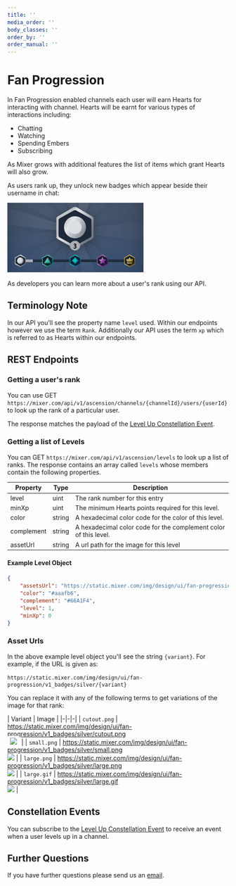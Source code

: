```yaml
---
title: ''
media_order: ''
body_classes: ''
order_by: ''
order_manual: ''
---
```


# Fan Progression

In Fan Progression enabled channels each user will earn Hearts for interacting with channel. Hearts will be earnt for various types of interactions including:
- Chatting
- Watching
- Spending Embers
- Subscribing

As Mixer grows with additional features the list of items which grant Hearts will also grow.

As users rank up, they unlock new badges which appear beside their username in chat:

![](badges.png)

As developers you can learn more about a user's rank using our API.

## Terminology Note

In our API you'll see the property name `level` used. Within our endpoints however we use the term `Rank`. Additionally our API uses the term `xp` which is referred to as Hearts within our endpoints.

## REST Endpoints

### Getting a user's rank

You can use GET `https://mixer.com/api/v1/ascension/channels/{channelId}/users/{userId}` to look up the rank of a particular user.

The response matches the payload of the [Level Up Constellation Event](/reference/constellation/events/live/progression%20levelup).

### Getting a list of Levels
You can GET `https://mixer.com/api/v1/ascension/levels` to look up a list of ranks. The response contains an array called `levels` whose members contain the following properties.


| Property   | Type   | Description                                                      |
| ---------- | ------ | ---------------------------------------------------------------- |
| level      | uint   | The rank number for this entry                                  |
| minXp      | uint   | The minimum Hearts points required for this level.               |
| color      | string | A hexadecimal color code for the color of this level.            |
| complement | string | A hexadecimal color code for the complement color of this level. |
| assetUrl   | string | A url path for the image for this level                          |

#### Example Level Object
```json
{
    "assetsUrl": "https://static.mixer.com/img/design/ui/fan-progression/v1_badges/silver/{variant}",
    "color": "#aaafb6",
    "complement": "#66A1F4",
    "level": 1,
    "minXp": 0
}
```

### Asset Urls
In the above example level object you'll see the string `{variant}`. For example, if the URL is given as:

```
https://static.mixer.com/img/design/ui/fan-progression/v1_badges/silver/{variant}
```

You can replace it with any of the following terms to get variations of the image for that rank:

| Variant | Image |
|-|-|-|
| `cutout.png` | https://static.mixer.com/img/design/ui/fan-progression/v1_badges/silver/cutout.png<br><span style="background-color:#fff;padding:6px">![](https://static.mixer.com/img/design/ui/fan-progression/v1_badges/silver/cutout.png)</span> |
| `small.png` | https://static.mixer.com/img/design/ui/fan-progression/v1_badges/silver/small.png<br>![](https://static.mixer.com/img/design/ui/fan-progression/v1_badges/silver/small.png) |
| `large.png` | https://static.mixer.com/img/design/ui/fan-progression/v1_badges/silver/large.png<br>![](https://static.mixer.com/img/design/ui/fan-progression/v1_badges/silver/large.png) |
| `large.gif` | https://static.mixer.com/img/design/ui/fan-progression/v1_badges/silver/large.gif<br>![](https://static.mixer.com/img/design/ui/fan-progression/v1_badges/silver/large.gif) |

## Constellation Events

You can subscribe to the [Level Up Constellation Event](/reference/constellation/events/live/progression%20levelup) to receive an event when a user levels up in a channel.


## Further Questions
If you have further questions please send us an [email]((mailto:mixerdevinfo@microsoft.com)).

